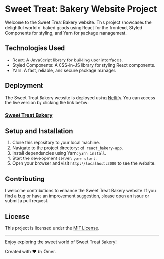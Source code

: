 # Sweet Treat: Bakery Website Project

Welcome to the Sweet Treat Bakery website. This project showcases the delightful world of baked goods using React for the frontend, Styled Components for styling, and Yarn for package management.

## Technologies Used

- React: A JavaScript library for building user interfaces.
- Styled Components: A CSS-in-JS library for styling React components.
- Yarn: A fast, reliable, and secure package manager.

## Deployment

The Sweet Treat Bakery website is deployed using [Netlify](https://www.netlify.com/). You can access the live version by clicking the link below:

### [**Sweet Treat Bakery**](https://sweet-treat-bakery.netlify.app)

## Setup and Installation

1. Clone this repository to your local machine.
2. Navigate to the project directory: `cd react_bakery-app`.
3. Install dependencies using Yarn: `yarn install`.
4. Start the development server: `yarn start`.
5. Open your browser and visit `http://localhost:3000` to see the website.

## Contributing

I welcome contributions to enhance the Sweet Treat Bakery website. If you find a bug or have an improvement suggestion, please open an issue or submit a pull request.

## License

This project is licensed under the [MIT License](LICENSE).

---

Enjoy exploring the sweet world of Sweet Treat Bakery!

Created with ❤️ by Ömer.
